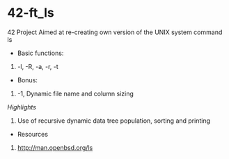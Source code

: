 # 42-ft_ls
42 Project Aimed at re-creating own version of the UNIX system command ls

* Basic functions:
1) -l, -R, -a, -r, -t

* Bonus:
1) -1, Dynamic file name and column sizing

*Highlights*
1) Use of recursive dynamic data tree population, sorting and printing

* Resources
1) http://man.openbsd.org/ls

